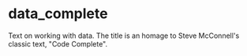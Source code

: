 # data_complete
Text on working with data. The title is an homage to Steve McConnell's classic text, "Code Complete".
